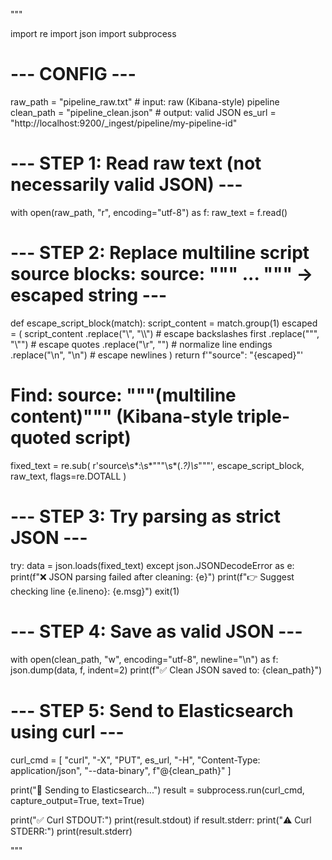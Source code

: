 """


import re
import json
import subprocess

# --- CONFIG ---
raw_path = "pipeline_raw.txt"     # input: raw (Kibana-style) pipeline
clean_path = "pipeline_clean.json"  # output: valid JSON
es_url = "http://localhost:9200/_ingest/pipeline/my-pipeline-id"

# --- STEP 1: Read raw text (not necessarily valid JSON) ---
with open(raw_path, "r", encoding="utf-8") as f:
    raw_text = f.read()

# --- STEP 2: Replace multiline script source blocks: source: """ ... """ → escaped string ---
def escape_script_block(match):
    script_content = match.group(1)
    escaped = (
        script_content
        .replace("\\", "\\\\")  # escape backslashes first
        .replace("\"", "\\\"")  # escape quotes
        .replace("\r", "")      # normalize line endings
        .replace("\n", "\\n")   # escape newlines
    )
    return f'"source": "{escaped}"'

# Find: source: """(multiline content)""" (Kibana-style triple-quoted script)
fixed_text = re.sub(
    r'source\s*:\s*"""\s*(.*?)\s*"""',
    escape_script_block,
    raw_text,
    flags=re.DOTALL
)

# --- STEP 3: Try parsing as strict JSON ---
try:
    data = json.loads(fixed_text)
except json.JSONDecodeError as e:
    print(f"❌ JSON parsing failed after cleaning: {e}")
    print(f"👉 Suggest checking line {e.lineno}: {e.msg}")
    exit(1)

# --- STEP 4: Save as valid JSON ---
with open(clean_path, "w", encoding="utf-8", newline="\n") as f:
    json.dump(data, f, indent=2)
print(f"✅ Clean JSON saved to: {clean_path}")

# --- STEP 5: Send to Elasticsearch using curl ---
curl_cmd = [
    "curl", "-X", "PUT", es_url,
    "-H", "Content-Type: application/json",
    "--data-binary", f"@{clean_path}"
]

print("🚀 Sending to Elasticsearch...")
result = subprocess.run(curl_cmd, capture_output=True, text=True)

print("✅ Curl STDOUT:")
print(result.stdout)
if result.stderr:
    print("⚠️ Curl STDERR:")
    print(result.stderr)

"""
